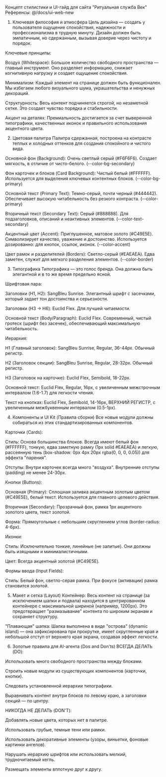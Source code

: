 Концепт стилистики и UI-гайд для сайта "Ритуальная служба Век"
Референсы: @/docs/ui-web-new

1. Ключевая философия и атмосфера
   Цель дизайна — создать у пользователя ощущение спокойствия, надежности и профессионализма в трудную минуту. Дизайн должен быть эмпатичным, но сдержанным, вызывая доверие через чистоту и порядок.

Ключевые принципы:

Воздух (Whitespace): Большое количество свободного пространства — главный инструмент. Оно разделяет информацию, снижает когнитивную нагрузку и создает ощущение спокойствия.

Минимализм: Каждый элемент на странице должен быть функционален. Мы избегаем любого визуального шума, украшательства и ненужных декораций.

Структурность: Весь контент подчиняется строгой, но незаметной сетке. Это создает чувство порядка и стабильности.

Акцент на деталях: Премиальность достигается за счет выверенной типографики, качественных иконок и правильного использования акцентного цвета.

2. Цветовая палитра
   Палитра сдержанная, построена на контрасте теплых и холодных оттенков для создания спокойного и чистого вида.

Основной фон (Background): Очень светлый серый (#F6F6F6). Создает мягкость, в отличие от чисто-белого. (--color-bg-secondary)

Фон карточек и блоков (Card Background): Чистый белый (#FFFFFF). Используется для выделения ключевых контентных блоков. (--color-bg-primary)

Основной текст (Primary Text): Темно-серый, почти черный (#444442). Обеспечивает высокую читабельность без резкого контраста. (--color-primary)

Вторичный текст (Secondary Text): Cерый (#888888). Для подзаголовков, описаний и неактивных элементов. (--color-text-secondary)

Акцентный цвет (Accent): Приглушенное, матовое золото (#C49E5E). Символизирует качество, уважение и достоинство. Используется дозированно: для кнопок, ссылок, иконок. (--color-accent)

Цвет рамок и разделителей (Borders): Светло-серый (#EAEAEA). Едва заметен, служит для мягкого разделения элементов. (--color-border)

3. Типографика
   Типографика — это голос бренда. Она должна быть элегантной и в то же время предельно ясной.

Шрифтовая пара:

Заголовки (H1, H2): SangBleu Sunrise. Элегантный шрифт с засечками, который задает тон достоинства и серьезности.

Заголовки (H3 -> H6): Euclid Flex. Для лучшей читаемости.

Основной текст (Body/Paragraph): Euclid Flex. Современный, чистый гротеск (шрифт без засечек), обеспечивающий максимальную читабельность.

Иерархия:

H1 (Главный заголовок): SangBleu Sunrise, Regular, 36-44px. Обычный регистр.

H2 (Заголовок секции): SangBleu Sunrise, Regular, 28-32px. Обычный регистр.

H3 (Заголовок на карточке): Euclid Flex, Semibold, 18-22px.

Основной текст: Euclid Flex, Regular, 16px, с увеличенным межстрочным интервалом (1.6-1.7) для легкости чтения.

Текст на кнопках: Euclid Flex, Semibold, 14-16px, ВЕРХНИЙ РЕГИСТР, с увеличенным межбуквенным интервалом (0.5-1px).

4. Компоненты и UI Kit (Правила сборки)
   Все новые модули должны собираться из этих стандартизированных компонентов.

Карточки (Cards):

Стиль: Основа большинства блоков. Всегда имеют белый фон (#FFFFFF), тонкую, едва заметную рамку (1px solid #EAEAEA) и легкую, рассеянную тень (box-shadow: 0px 4px 20px rgba(0, 0, 0, 0.05)) для эффекта "парения".

Отступы: Внутри карточек всегда много "воздуха". Внутренние отступы (padding) не менее 24-30px.

Кнопки (Buttons):

Основная (Primary): Сплошная заливка акцентным золотым цветом (#C49E5E), белый текст. Используется для главного целевого действия.

Вторичная (Secondary): Прозрачный фон, рамка 1px акцентного золотого цвета, текст золотой.

Форма: Прямоугольные с небольшим скруглением углов (border-radius: 4-6px).

Иконки:

Стиль: Исключительно тонкие, линейные (не залитые). Они должны быть изящными и минималистичными.

Цвет: Всегда акцентный золотой (#C49E5E).

Формы ввода (Input Fields):

Стиль: Белый фон, светло-серая рамка. При фокусе (активации) рамка становится золотой.

5. Макет и сетка (Layout)
   Контейнер: Весь контент на странице (за исключением шапки и подвала) находится в центрированном контейнере с максимальной шириной (например, 1200px). Это предотвращает "размазывание" контента по широким экранам и сохраняет структуру.

"Плавающая" шапка: Шапка выполнена в виде "острова" (dynamic island) — она зафиксирована при прокрутке, имеет скругленные края и небольшой отступ от верхнего края экрана, создавая эффект легкости.

6. Золотые правила для AI-агента (Dos and Don'ts)
   ВСЕГДА ДЕЛАТЬ (DO):

Использовать много свободного пространства между блоками.

Строить новые модули из существующих компонентов (карточки, кнопки).

Следовать установленной иерархии типографики.

Выравнивать контент внутри блоков по левому краю, а заголовки секций — по центру.

НИКОГДА НЕ ДЕЛАТЬ (DON'T):

Добавлять новые цвета, которых нет в палитре.

Использовать грубые, темные тени или рамки.

Использовать декоративные элементы (узоры, виньетки, фоновые картинки ангелов).

Нарушать иерархию шрифтов или использовать мелкий, трудночитаемый кегль.

Размещать элементы вплотную друг к другу.

